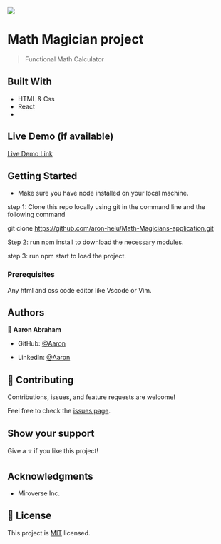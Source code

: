 ![](https://img.shields.io/badge/Microverse-blueviolet)

# Math Magician project

> Functional Math Calculator

## Built With

- HTML & Css
- React
- 

## Live Demo (if available)

[Live Demo Link](https://livedemo.com)

## Getting Started
- Make sure you have node installed on your local machine.

step 1: Clone this repo locally using git in the command line and the following command

git clone https://github.com/aron-helu/Math-Magicians-application.git

Step 2: run npm install to download the necessary modules.

step 3: run npm start to load the project.

### Prerequisites

Any html and css code editor like Vscode or Vim.


## Authors

👤 **Aaron Abraham**

- GitHub: [@Aaron](https://github.com/aron-helu)

- LinkedIn: [@Aaron](https://www.linkedin.com/in/aron-abraham-90a4321b0/)


## 🤝 Contributing

Contributions, issues, and feature requests are welcome!

Feel free to check the [issues page](../../issues/).



## Show your support

Give a ⭐️ if you like this project!

## Acknowledgments

- Miroverse Inc.


## 📝 License

This project is [MIT](./MIT.md) licensed.
